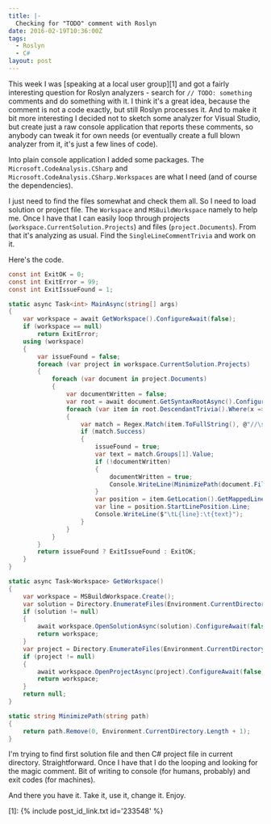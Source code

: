 ```yaml
---
title: |-
  Checking for "TODO" comment with Roslyn
date: 2016-02-19T10:36:00Z
tags:
  - Roslyn
  - C#
layout: post
---
```

This week I was [speaking at a local user group][1] and got a fairly interesting question for Roslyn analyzers - search for `// TODO: something` comments and do something with it. I think it's a great idea, because the comment is not a code exactly, but still Roslyn processes it. And to make it bit more interesting I decided not to sketch some analyzer for Visual Studio, but create just a raw console application that reports these comments, so anybody can tweak it for own needs (or eventually create a full blown analyzer from it, it's just a few lines of code).

<!-- excerpt -->

Into plain console application I added some packages. The `Microsoft.CodeAnalysis.CSharp` and `Microsoft.CodeAnalysis.CSharp.Workspaces` are what I need (and of course the dependencies).

I just need to find the files somewhat and check them all. So I need to load solution or project file. The `Workspace` and `MSBuildWorkspace` namely to help me. Once I have that I can easily loop through projects (`workspace.CurrentSolution.Projects`) and files (`project.Documents`). From that it's analyzing as usual. Find the `SingleLineCommentTrivia` and work on it.

Here's the code.

```csharp
const int ExitOK = 0;
const int ExitError = 99;
const int ExitIssueFound = 1;

static async Task<int> MainAsync(string[] args)
{
	var workspace = await GetWorkspace().ConfigureAwait(false);
	if (workspace == null)
		return ExitError;
	using (workspace)
	{
		var issueFound = false;
		foreach (var project in workspace.CurrentSolution.Projects)
		{
			foreach (var document in project.Documents)
			{
				var documentWritten = false;
				var root = await document.GetSyntaxRootAsync().ConfigureAwait(false);
				foreach (var item in root.DescendantTrivia().Where(x => x.IsKind(SyntaxKind.SingleLineCommentTrivia)))
				{
					var match = Regex.Match(item.ToFullString(), @"//\s?TODO:\s*(.*)");
					if (match.Success)
					{
						issueFound = true;
						var text = match.Groups[1].Value;
						if (!documentWritten)
						{
							documentWritten = true;
							Console.WriteLine(MinimizePath(document.FilePath));
						}
						var position = item.GetLocation().GetMappedLineSpan();
						var line = position.StartLinePosition.Line;
						Console.WriteLine($"\tL{line}:\t{text}");
					}
				}
			}
		}
		return issueFound ? ExitIssueFound : ExitOK;
	}
}

static async Task<Workspace> GetWorkspace()
{
	var workspace = MSBuildWorkspace.Create();
	var solution = Directory.EnumerateFiles(Environment.CurrentDirectory, "*.sln", SearchOption.TopDirectoryOnly).FirstOrDefault();
	if (solution != null)
	{
		await workspace.OpenSolutionAsync(solution).ConfigureAwait(false);
		return workspace;
	}
	var project = Directory.EnumerateFiles(Environment.CurrentDirectory, "*.csproj", SearchOption.TopDirectoryOnly).FirstOrDefault();
	if (project != null)
	{
		await workspace.OpenProjectAsync(project).ConfigureAwait(false);
		return workspace;
	}
	return null;
}

static string MinimizePath(string path)
{
	return path.Remove(0, Environment.CurrentDirectory.Length + 1);
}
```

I'm trying to find first solution file and then C# project file in current directory. Straightforward. Once I have that I do the looping and looking for the magic comment. Bit of writing to console (for humans, probably) and exit codes (for machines).

And there you have it. Take it, use it, change it. Enjoy.

[1]: {% include post_id_link.txt id='233548' %}